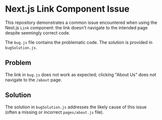 # Next.js Link Component Issue

This repository demonstrates a common issue encountered when using the Next.js `Link` component:  the link doesn't navigate to the intended page despite seemingly correct code.

The `bug.js` file contains the problematic code. The solution is provided in `bugSolution.js`.

## Problem

The link in `bug.js` does not work as expected; clicking "About Us" does not navigate to the `/about` page.

## Solution

The solution in `bugSolution.js` addresses the likely cause of this issue (often a missing or incorrect `pages/about.js` file).